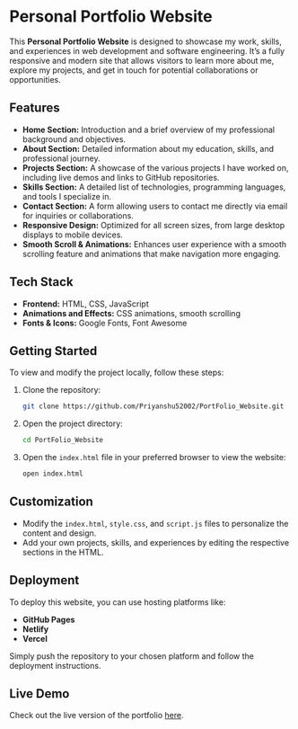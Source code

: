 
# Personal Portfolio Website

This **Personal Portfolio Website** is designed to showcase my work, skills, and experiences in web development and software engineering. It’s a fully responsive and modern site that allows visitors to learn more about me, explore my projects, and get in touch for potential collaborations or opportunities.

## Features

- **Home Section:** Introduction and a brief overview of my professional background and objectives.
- **About Section:** Detailed information about my education, skills, and professional journey.
- **Projects Section:** A showcase of the various projects I have worked on, including live demos and links to GitHub repositories.
- **Skills Section:** A detailed list of technologies, programming languages, and tools I specialize in.
- **Contact Section:** A form allowing users to contact me directly via email for inquiries or collaborations.
- **Responsive Design:** Optimized for all screen sizes, from large desktop displays to mobile devices.
- **Smooth Scroll & Animations:** Enhances user experience with a smooth scrolling feature and animations that make navigation more engaging.

## Tech Stack

- **Frontend:** HTML, CSS, JavaScript
- **Animations and Effects:** CSS animations, smooth scrolling
- **Fonts & Icons:** Google Fonts, Font Awesome

## Getting Started

To view and modify the project locally, follow these steps:

1. Clone the repository:
   ```bash
   git clone https://github.com/Priyanshu52002/PortFolio_Website.git
   ```

2. Open the project directory:
   ```bash
   cd PortFolio_Website
   ```

3. Open the `index.html` file in your preferred browser to view the website:
   ```bash
   open index.html
   ```

## Customization

- Modify the `index.html`, `style.css`, and `script.js` files to personalize the content and design.
- Add your own projects, skills, and experiences by editing the respective sections in the HTML.

## Deployment

To deploy this website, you can use hosting platforms like:

- **GitHub Pages**
- **Netlify**
- **Vercel**

Simply push the repository to your chosen platform and follow the deployment instructions.

## Live Demo

Check out the live version of the portfolio [here](https://your-portfolio-demo-link.com).
